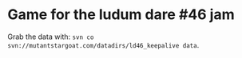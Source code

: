 Game for the ludum dare #46 jam
===============================

Grab the data with: `svn co svn://mutantstargoat.com/datadirs/ld46_keepalive data`.
